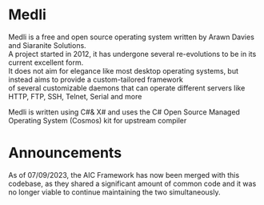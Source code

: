 # Medli  
Medli is a free and open source operating system written by Arawn Davies and Siaranite Solutions.  
A project started in 2012, it has undergone several re-evolutions to be in its current excellent form.  
It does not aim for elegance like most desktop operating systems, but instead aims to provide a custom-tailored framework  
of several customizable daemons that can operate different servers like HTTP, FTP, SSH, Telnet, Serial and more 
   
Medli is written using C#& X# and uses the C# Open Source Managed Operating System (Cosmos) kit for upstream compiler

# Announcements
As of 07/09/2023, the AIC Framework has now been merged with this codebase, as they shared a significant amount
of common code and it was no longer viable to continue maintaining the two simultaneously.
